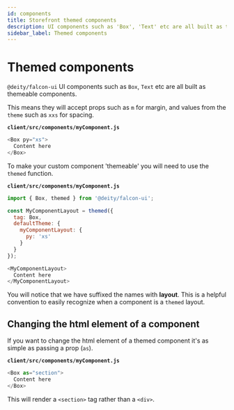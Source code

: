 ```yaml
---
id: components
title: Storefront themed components
description: UI components such as 'Box', 'Text' etc are all built as themeable components.
sidebar_label: Themed components
---
```


# Themed components

`@deity/falcon-ui` UI components such as `Box`, `Text` etc are all built as themeable components.

This means they will accept props such as `m` for margin, and values from the `theme` such as `xxs` for spacing.

**`client/src/components/myComponent.js`**
```js
<Box py="xs">
  Content here
</Box>
```

To make your custom component 'themeable' you will need to use the `themed` function.

**`client/src/components/myComponent.js`**
```js
import { Box, themed } from '@deity/falcon-ui';

const MyComponentLayout = themed({
  tag: Box,
  defaultTheme: {
    myComponentLayout: {
      py: 'xs'
    }
  }
});

<MyComponentLayout>
  Content here
</MyComponentLayout>
```

You will notice that we have suffixed the names with **layout**. This is a helpful convention to easily recognize when a component is a `themed` layout.

## Changing the html element of a component

If you want to change the html element of a themed component it's as simple as passing a prop (`as`).

**`client/src/components/myComponent.js`**
```js
<Box as="section">
  Content here
</Box>
```

This will render a `<section>` tag rather than a `<div>`.
